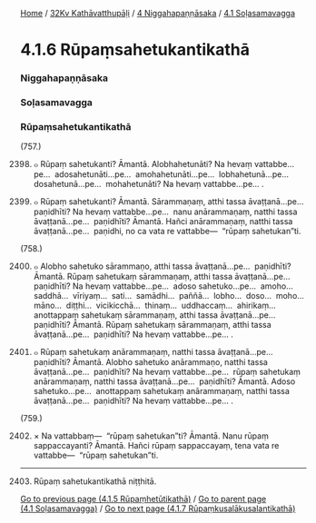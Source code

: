 
[Home](/) / [32Kv Kathāvatthupāḷi](../../../32Kv.md) / [4 Niggahapaṇṇāsaka](../../4.md) / [4.1 Soḷasamavagga](../4.1.md)

# 4.1.6 Rūpaṃsahetukantikathā

### Niggahapaṇṇāsaka

### Soḷasamavagga

### Rūpaṃsahetukantikathā

(757.)

2398. ๐ Rūpaṃ sahetukanti? Āmantā. Alobhahetunāti? Na hevaṃ vattabbe…pe…  adosahetunāti…pe…  amohahetunāti…pe…  lobhahetunā…pe…  dosahetunā…pe…  mohahetunāti? Na hevaṃ vattabbe…pe… .

2399. ๐ Rūpaṃ sahetukanti? Āmantā. Sārammaṇaṃ, atthi tassa āvaṭṭanā…pe…  paṇidhīti? Na hevaṃ vattabbe…pe…  nanu anārammaṇaṃ, natthi tassa āvaṭṭanā…pe…  paṇidhīti? Āmantā. Hañci anārammaṇaṃ, natthi tassa āvaṭṭanā…pe…  paṇidhi, no ca vata re vattabbe—  “rūpaṃ sahetukan”ti.

(758.)

2400. ๐ Alobho sahetuko sārammaṇo, atthi tassa āvaṭṭanā…pe…  paṇidhīti? Āmantā. Rūpaṃ sahetukaṃ sārammaṇaṃ, atthi tassa āvaṭṭanā…pe…  paṇidhīti? Na hevaṃ vattabbe…pe…  adoso sahetuko…pe…  amoho…  saddhā…  vīriyaṃ…  sati…  samādhi…  paññā…  lobho…  doso…  moho…  māno…  diṭṭhi…  vicikicchā…  thinaṃ…  uddhaccaṃ…  ahirikaṃ…  anottappaṃ sahetukaṃ sārammaṇaṃ, atthi tassa āvaṭṭanā…pe…  paṇidhīti? Āmantā. Rūpaṃ sahetukaṃ sārammaṇaṃ, atthi tassa āvaṭṭanā…pe…  paṇidhīti? Na hevaṃ vattabbe…pe… .

2401. ๐ Rūpaṃ sahetukaṃ anārammaṇaṃ, natthi tassa āvaṭṭanā…pe…  paṇidhīti? Āmantā. Alobho sahetuko anārammaṇo, natthi tassa āvaṭṭanā…pe…  paṇidhīti? Na hevaṃ vattabbe…pe…  rūpaṃ sahetukaṃ anārammaṇaṃ, natthi tassa āvaṭṭanā…pe…  paṇidhīti? Āmantā. Adoso sahetuko…pe…  anottappaṃ sahetukaṃ anārammaṇaṃ, natthi tassa āvaṭṭanā…pe…  paṇidhīti? Na hevaṃ vattabbe…pe… .

(759.)

2402. × Na vattabbaṃ—  “rūpaṃ sahetukan”ti? Āmantā. Nanu rūpaṃ sappaccayanti? Āmantā. Hañci rūpaṃ sappaccayaṃ, tena vata re vattabbe—  “rūpaṃ sahetukan”ti.

---

2403. Rūpaṃ sahetukantikathā niṭṭhitā.



[Go to previous page (4.1.5 Rūpaṃhetūtikathā)](4.1.5.md) / [Go to parent page (4.1 Soḷasamavagga)](../4.1.md) / [Go to next page (4.1.7 Rūpaṃkusalākusalantikathā)](4.1.7.md)


